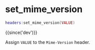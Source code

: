# set_mime_version

```lua
headers:set_mime_version(VALUE)
```

{{since('dev')}}

Assign `VALUE` to the `Mime-Version` header.

